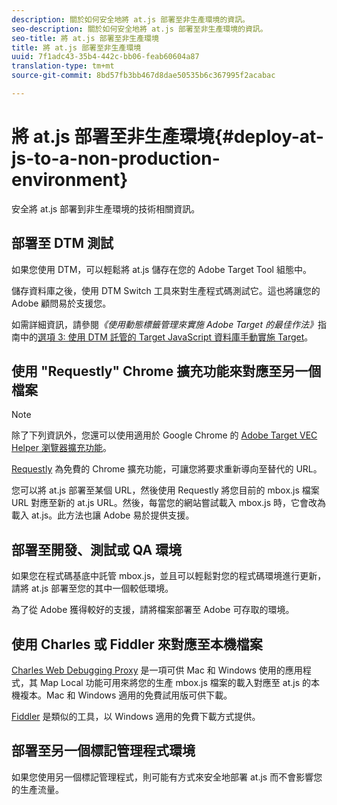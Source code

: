 ```yaml
---
description: 關於如何安全地將 at.js 部署至非生產環境的資訊。
seo-description: 關於如何安全地將 at.js 部署至非生產環境的資訊。
seo-title: 將 at.js 部署至非生產環境
title: 將 at.js 部署至非生產環境
uuid: 7f1adc43-35b4-442c-bb06-feab60604a87
translation-type: tm+mt
source-git-commit: 8bd57fb3bb467d8dae50535b6c367995f2acabac

---
```



# 將 at.js 部署至非生產環境{#deploy-at-js-to-a-non-production-environment}

安全將 at.js 部署到非生產環境的技術相關資訊。

## 部署至 DTM 測試

如果您使用 DTM，可以輕鬆將 at.js 儲存在您的 Adobe Target Tool 組態中。

儲存資料庫之後，使用 DTM Switch 工具來對生產程式碼測試它。這也將讓您的 Adobe 顧問易於支援您。

如需詳細資訊，請參閱&#x200B;_《使用動態標籤管理來實施 Adobe Target 的最佳作法》_&#x200B;指南中的[選項 3: 使用 DTM 託管的 Target JavaScript 資料庫手動實施 Target](https://marketing.adobe.com/resources/help/en_US/dtm/target/t_implementing-target-manually-js-hosted-dtm.html)。

## 使用 "Requestly" Chrome 擴充功能來對應至另一個檔案

>[!NOTE]
>
>除了下列資訊外，您還可以使用適用於 Google Chrome 的 [Adobe Target VEC Helper 瀏覽器擴充功能](/help/c-experiences/c-visual-experience-composer/r-troubleshoot-composer/vec-helper-browser-extension.md)。

[Requestly](https://chrome.google.com/webstore/detail/requestly/mdnleldcmiljblolnjhpnblkcekpdkpa?hl=en) 為免費的 Chrome 擴充功能，可讓您將要求重新導向至替代的 URL。

您可以將 at.js 部署至某個 URL，然後使用 Requestly 將您目前的 mbox.js 檔案 URL 對應至新的 at.js URL。然後，每當您的網站嘗試載入 mbox.js 時，它會改為載入 at.js。此方法也讓 Adobe 易於提供支援。

## 部署至開發、測試或 QA 環境

如果您在程式碼基底中託管 mbox.js，並且可以輕鬆對您的程式碼環境進行更新，請將 at.js 部署至您的其中一個較低環境。

為了從 Adobe 獲得較好的支援，請將檔案部署至 Adobe 可存取的環境。

## 使用 Charles 或 Fiddler 來對應至本機檔案

[Charles Web Debugging Proxy](https://www.charlesproxy.com/) 是一項可供 Mac 和 Windows 使用的應用程式，其 Map Local 功能可用來將您的生產 mbox.js 檔案的載入對應至 at.js 的本機複本。Mac 和 Windows 適用的免費試用版可供下載。

[Fiddler](https://www.telerik.com/fiddler) 是類似的工具，以 Windows 適用的免費下載方式提供。

## 部署至另一個標記管理程式環境

如果您使用另一個標記管理程式，則可能有方式來安全地部署 at.js 而不會影響您的生產流量。